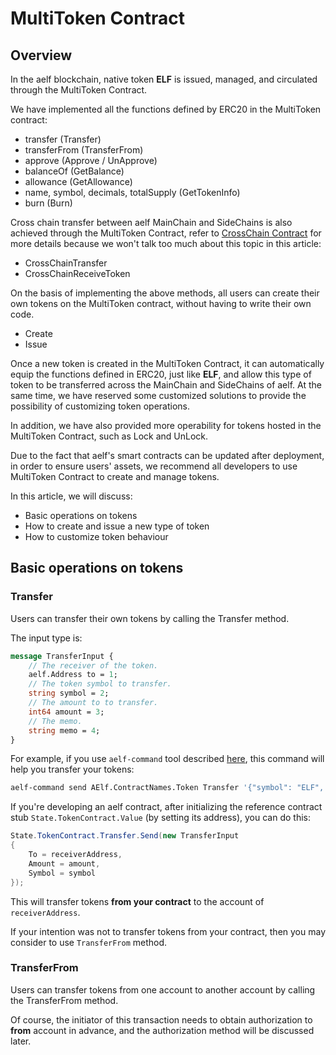 # MultiToken Contract

## Overview

In the aelf blockchain, native token **ELF** is issued, 
managed, and circulated through the MultiToken Contract.

We have implemented all the functions defined by ERC20 in the MultiToken contract:

- transfer (Transfer)
- transferFrom (TransferFrom)
- approve (Approve / UnApprove)
- balanceOf (GetBalance)
- allowance (GetAllowance)
- name, symbol, decimals, totalSupply (GetTokenInfo)
- burn (Burn)

Cross chain transfer between aelf MainChain and SideChains is also achieved through the MultiToken Contract,
refer to [CrossChain Contract](https://aelf-ean.readthedocs.io/en/latest/reference/smart-contract/cross-chain-contract.html) 
for more details because we won't talk too much about this topic in this article:

- CrossChainTransfer
- CrossChainReceiveToken

On the basis of implementing the above methods, 
all users can create their own tokens on the MultiToken contract, 
without having to write their own code.

- Create
- Issue

Once a new token is created in the MultiToken Contract, it can automatically equip the functions defined in ERC20, just like **ELF**, and allow this type of token to be transferred across the MainChain and SideChains of aelf. 
At the same time, we have reserved some customized solutions to provide the possibility of customizing token operations.

In addition, we have also provided more operability for tokens hosted in the MultiToken Contract, such as Lock and UnLock.

Due to the fact that aelf's smart contracts can be updated after deployment, in order to ensure users' assets, we recommend all developers to use MultiToken Contract to create and manage tokens.

In this article, we will discuss:

- Basic operations on tokens
- How to create and issue a new type of token
- How to customize token behaviour

## Basic operations on tokens

### Transfer

Users can transfer their own tokens by calling the Transfer method.

The input type is:

```protobuf
message TransferInput {
    // The receiver of the token.
    aelf.Address to = 1;
    // The token symbol to transfer.
    string symbol = 2;
    // The amount to to transfer.
    int64 amount = 3;
    // The memo.
    string memo = 4;
}
```
For example, if you use `aelf-command` tool described [here](https://aelf-ean.readthedocs.io/en/latest/reference/cli/index.html), this command will help you transfer your tokens:
```Bash
aelf-command send AElf.ContractNames.Token Transfer '{"symbol": "ELF", "to": "C91b1SF5mMbenHZTfdfbJSkJcK7HMjeiuwfQu8qYjGsESanXR", "amount": "1000000"}'
```

If you're developing an aelf contract, after initializing the reference contract stub `State.TokenContract.Value` (by setting its address), you can do this:

```C#
State.TokenContract.Transfer.Send(new TransferInput
{
    To = receiverAddress,
    Amount = amount,
    Symbol = symbol
});
```

This will transfer tokens **from your contract** to the account of `receiverAddress`.

If your intention was not to transfer tokens from your contract, then you may consider to use `TransferFrom` method.

### TransferFrom

Users can transfer tokens from one account to another account by calling the TransferFrom method.

Of course, the initiator of this transaction needs to obtain authorization to **from** account in advance, 
and the authorization method will be discussed later.


